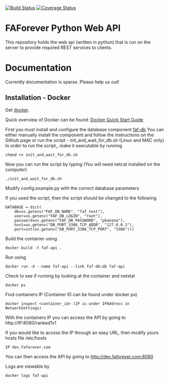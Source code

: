 [![Build Status](https://travis-ci.org/FAForever/api.svg?branch=develop)](https://travis-ci.org/FAForever/api)
[![Coverage Status](https://coveralls.io/repos/github/FAForever/api/badge.svg?branch=develop)](https://coveralls.io/github/FAForever/api?branch=develop)

# FAForever Python Web API
This repository holds the web api (written in python) that is run on the server to
provide required REST services to clients.

# Documentation

Currently documentation is sparse. Please help us out!

## Installation - Docker

Get [docker](http://docker.com).

Quick overview of Docker can be found:
[Docker Quick Start Guide](https://docs.docker.com/engine/quickstart/)

First you must install and configure the database component [faf-db](https://github.com/FAForever/db)
You can either manually install the component and follow the instructions on the Github page or run the script - init_and_wait_for_db.sh (Linux and MAC only)
In order to run the script,, make it executable by running

    chmod +x init_and_wait_for_db.sh

Now you can run the script by typing (You will need netcat installed on the computer)

    ./init_and_wait_for_db.sh

Modify config.example.py with the correct database parameters

If you used the script, then the script should be changed to the following

    DATABASE = dict(
        db=os.getenv("FAF_DB_NAME", "faf_test"),
        user=os.getenv("FAF_DB_LOGIN", "root"),
        password=os.getenv("FAF_DB_PASSWORD", "pbanana"),
        host=os.getenv("DB_PORT_3306_TCP_ADDR", "127.0.0.1"),
        port=int(os.getenv("DB_PORT_3306_TCP_PORT", "3306")))

Build the container using

    docker build -t faf-api .

Run using

    docker run -d --name faf-api --link faf-db:db faf-api

Check to see if running by looking at the container and netstat

    docker ps

Find containers IP (Container ID can be found under docker ps)

    docker inspect <container_id> (IP is under IPAddress in NetworkSettings)

With the containers IP you can access the API by going to http://IP:8080/ranked1v1

If you would like to access the IP through an easy URL, then modify yours hosts file /etc/hosts

    IP dev.faforever.com

You can then access the API by going to http://dev.faforever.com:8080

Logs are viewable by

    docker logs faf-api